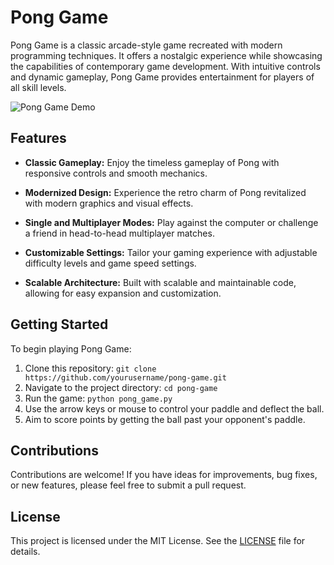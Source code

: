 # Pong Game

Pong Game is a classic arcade-style game recreated with modern programming techniques. It offers a nostalgic experience while showcasing the capabilities of contemporary game development. With intuitive controls and dynamic gameplay, Pong Game provides entertainment for players of all skill levels.

![Pong Game Demo](demo.gif)

## Features

- **Classic Gameplay:** Enjoy the timeless gameplay of Pong with responsive controls and smooth mechanics.
  
- **Modernized Design:** Experience the retro charm of Pong revitalized with modern graphics and visual effects.
  
- **Single and Multiplayer Modes:** Play against the computer or challenge a friend in head-to-head multiplayer matches.
  
- **Customizable Settings:** Tailor your gaming experience with adjustable difficulty levels and game speed settings.
  
- **Scalable Architecture:** Built with scalable and maintainable code, allowing for easy expansion and customization.

## Getting Started

To begin playing Pong Game:
1. Clone this repository: `git clone https://github.com/yourusername/pong-game.git`
2. Navigate to the project directory: `cd pong-game`
3. Run the game: `python pong_game.py`
4. Use the arrow keys or mouse to control your paddle and deflect the ball.
5. Aim to score points by getting the ball past your opponent's paddle.

## Contributions

Contributions are welcome! If you have ideas for improvements, bug fixes, or new features, please feel free to submit a pull request.

## License

This project is licensed under the MIT License. See the [LICENSE](LICENSE) file for details.

